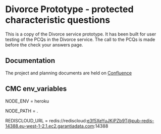 # Divorce Prototype - protected characteristic questions #

This is a copy of the Divorce service prototype. It has been built for user testing of the PCQs in the Divorce service. The call to the PCQs is made before the check your answers page.

## Documentation ##
The project and planning documents are held on [Confluence](https://tools.hmcts.net/confluence/display/CD/Protected+Characteristics+Questions)

## CMC env_variables ##
NODE_ENV = heroku

NODE_PATH = .

REDISCLOUD_URL = redis://rediscloud:e3f5XeYuJKiPZb9T@pub-redis-14388.eu-west-1-2.1.ec2.garantiadata.com:14388
